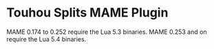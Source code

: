 # Touhou Splits MAME Plugin

MAME 0.174 to 0.252 require the Lua 5.3 binaries.
MAME 0.253 and on require the Lua 5.4 binaries.
